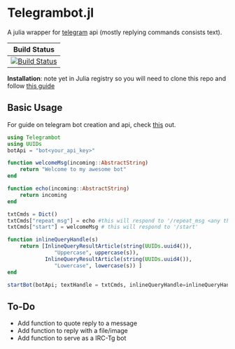 # Telegrambot.jl
A julia wrapper for [telegram](https://telegram.im) api (mostly replying commands consists text).

| **Build Status**                                                                                |
|:-----------------------------------------------------------------------------------------------:|
|[![Build Status](https://travis-ci.org/Moelf/telegrambot.jl.svg?branch=master)](https://travis-ci.org/Moelf/Telegrambot.jl)|

**Installation**: note yet in Julia registry so you will need to clone this repo and follow [this guide](https://docs.julialang.org/en/v1.0.0/stdlib/Pkg/#Using-someone-else's-project-1)


## Basic Usage
For guide on telegram bot creation and api, check [this](https://core.telegram.org/bots#3-how-do-i-create-a-bot) out.

```julia
using Telegrambot
using UUIDs
botApi = "bot<your_api_key>"

function welcomeMsg(incoming::AbstractString)
    return "Welcome to my awesome bot"
end

function echo(incoming::AbstractString)
    return incoming
end

txtCmds = Dict()
txtCmds["repeat_msg"] = echo #this will respond to '/repeat_msg <any thing>'
txtCmds["start"] = welcomeMsg # this will respond to '/start'

function inlineQueryHandle(s)
	return [InlineQueryResultArticle(string(UUIDs.uuid4()),
               "Uppercase", uppercase(s)),
			InlineQueryResultArticle(string(UUIDs.uuid4()),
               "Lowercase", lowercase(s)) ]
end

startBot(botApi; textHandle = txtCmds, inlineQueryHandle=inlineQueryHandle)
```
## To-Do
- Add function to quote reply to a message
- Add function to reply with a file/image
- Add function to serve as a IRC-Tg bot
